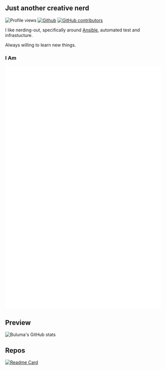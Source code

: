 ## Just another creative nerd

<!-- Profile View Count and GitStats -->
![Profile views](https://gpvc.arturio.dev/buluma)
[![Github](https://img.shields.io/badge/-buluma-black?style=flat&labelColor=black&logo=github&logoColor=white&include_all_commits=true&count_private=true)](https://gitstats.me/buluma)
[![GitHub contributors](https://img.shields.io/github/contributors/buluma/badges.svg)](https://GitHub.com/buluma/badges/graphs/contributors/)

I like nerding-out, specifically around [Ansible](https://github.com/ansible/ansible), automated test and infrastucture.

Always willing to learn new things.

### I Am

![Metrics](/github-metrics.svg)
<!-- <img src="/github-metrics.svg" alt="Metrics" width="100%"> -->
 
 ## Preview
![Buluma's GitHub stats](https://github-readme-stats.vercel.app/api?username=buluma&theme=gotham&show_icons=true)

## Repos
[![Readme Card](https://github-readme-stats.vercel.app/api/pin/?username=buluma&repo=ansible-role-bootstrap&theme=gotham)](https://github.com/buluma/ansible-role-bootstrap)
